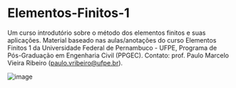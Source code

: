 # Elementos-Finitos-1
Um curso introdutório sobre o método dos elementos finitos e suas aplicações. Material baseado nas aulas/anotações do curso Elementos Finitos 1 da Universidade Federal de Pernambuco - UFPE, Programa de Pós-Graduação em Engenharia Civil (PPGEC). Contato: prof. Paulo Marcelo Vieira Ribeiro (paulo.vribeiro@ufpe.br).

![image](https://github.com/user-attachments/assets/52f5cfa9-0cd6-4d46-aa09-205a38324c76)
